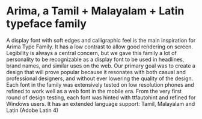 Arima, a Tamil + Malayalam + Latin typeface family
===================================================

A display font with soft edges and calligraphic feel is the main inspiration for Arima Type Family. 
It has a low contrast to allow good rendering on screen. 
Legibility is always a central concern, but we gave this family a lot of personality to be recognizable as a display font to be used in headlines, brand names, and similar uses on the web. 
Our primary goal was to create a design that will prove popular because it resonates with both casual and professional designers, and without ever lowering the quality of the design. 
Each font in the family was extensively tested on low resolution phones and refined to work well as a web font in the mobile era. 
From the very first round of design testing, each font was hinted with ttfautohint and refined for Windows users.
It has an extended language support: Tamil, Malayalam and Latin (Adobe Latin 4)
